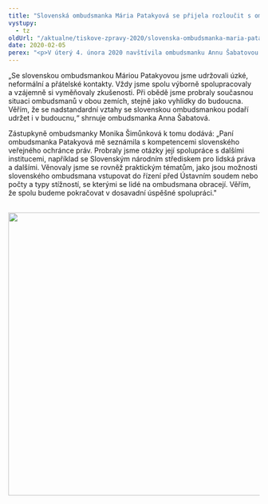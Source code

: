 ```yaml
---
title: "Slovenská ombudsmanka Mária Patakyová se přijela rozloučit s ombudsmankou Annou Šabatovou"
vystupy:
  - tz
oldUrl: "/aktualne/tiskove-zpravy-2020/slovenska-ombudsmanka-maria-patakyova-se-prijela-rozloucit-s-ombudsmankou-annou-sabatovou/"
date: 2020-02-05
perex: "<p>V úterý 4. února 2020 navštívila ombudsmanku Annu Šabatovou slovenská veřejná ochránkyně práv Mária Patakyová, aby se s ní rozloučila před koncem jejího mandátu. Společného pracovního oběda se zúčastnila také zástupkyně ombudsmanky Monika Šimůnková. </p>"
---
```


<!-- imported from the old website -->

<p>„Se slovenskou ombudsmankou Máriou Patakyovou jsme udržovali úzké, neformální a přátelské kontakty. Vždy jsme spolu výborně spolupracovaly a vzájemně si vyměňovaly zkušenosti. Při obědě jsme probraly současnou situaci ombudsmanů v obou zemích, stejně jako vyhlídky do budoucna. Věřím, že se nadstandardní vztahy se slovenskou ombudsmankou podaří udržet i v budoucnu,“ shrnuje ombudsmanka Anna Šabatová. </p> <p>Zástupkyně ombudsmanky Monika Šimůnková k tomu dodává: „Paní ombudsmanka Patakyová mě seznámila s kompetencemi slovenského veřejného ochránce práv. Probraly jsme otázky její spolupráce s dalšími institucemi, například se Slovenským národním střediskem pro lidská práva a dalšími. Věnovaly jsme se rovněž praktickým tématům, jako jsou možnosti slovenského ombudsmana vstupovat do řízení před Ústavním soudem nebo počty a typy stížností, se kterými se lidé na ombudsmana obracejí. Věřím, že spolu budeme pokračovat v dosavadní úspěšné spolupráci.&quot;</p> <p> <img src="/uploads-import/uploads/RTEmagicC_DSC_0997_square_small_SK_ombudsman.jpg.jpg" width="567" height="567" alt="" /></p>
